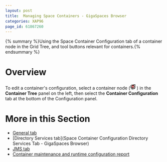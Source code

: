 ```yaml
---
layout: post
title:  Managing Space Containers - GigaSpaces Browser
categories: XAP96
page_id: 61867260
---
```


{% summary %}Using the Space Container Configuration tab of a container node in the Grid Tree, and tool buttons relevant for containers.{% endsummary %}

# Overview

To edit a container's configuration, select a container node (![IMG501.jpg](/attachment_files/IMG501.jpg)) in the **Container Tree** panel on the left, then select the **Container Configuration** tab at the bottom of the Configuration panel.

# More in this Section

- [General tab](/xap96/2011/04/12/space-container-configuration-general-tab---gigaspaces-browser.html)
- [Directory Services tab](Space Container Configuration Directory Services Tab - GigaSpaces Browser)
- [JMS tab](/xap96/2011/04/12/space-container-configuration-jms-tab---gigaspaces-browser.html)
- [Container maintenance and runtime configuration report](/xap96/2011/04/12/space-container-maintenance---gigaspaces-browser.html)
